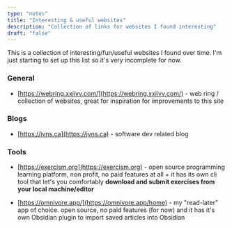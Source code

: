 ```yaml
---
type: "notes"
title: "Interesting & useful websites"
description: "Collection of links for websites I found interesting"
draft: "false"
---
```


This is a collection of interesting/fun/useful websites I found over time. I'm just starting to set up this list so it's very incomplete for now.

### General

- [https://webring.xxiivv.com/](https://webring.xxiivv.com/) - web ring / collection of websites, great for inspiration for improvements to this site

### Blogs

- [https://jvns.ca](https://jvns.ca) - software dev related blog

### Tools

- [https://exercism.org](https://exercism.org) - open source programming learning platform, non profit, no paid features at all + it has its own cli tool that let's you comfortably **download and submit exercises from your local machine/editor**

- [https://omnivore.app/](https://omnivore.app/home) - my "read-later" app of choice. open source, no paid features (for now) and it has it's own Obsidian plugin to import saved articles into Obsidian
